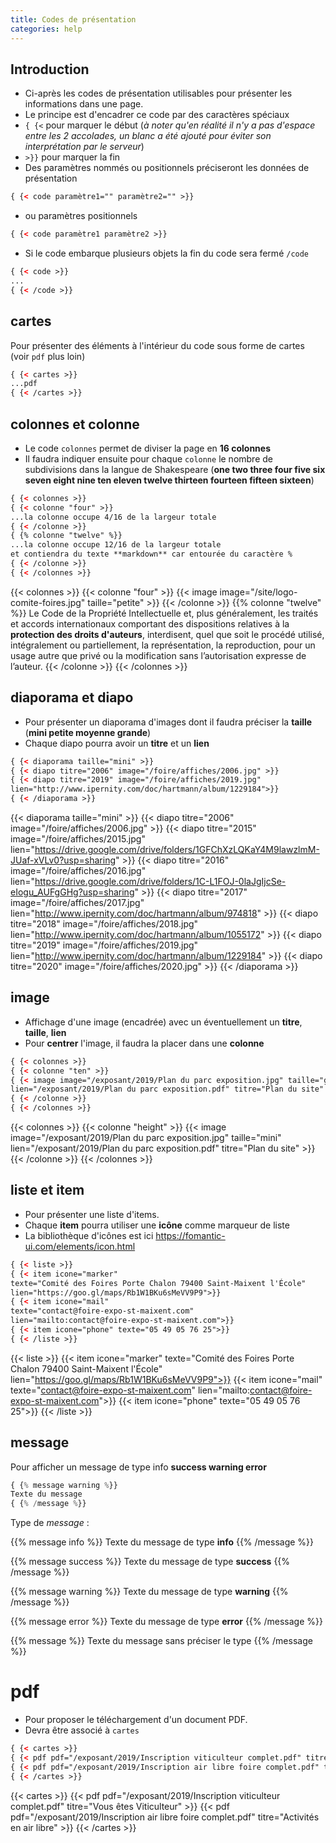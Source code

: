 ```yaml
---
title: Codes de présentation
categories: help
---
```

<!--more-->

## Introduction
- Ci-après les codes de présentation utilisables pour présenter les informations dans une page.
- Le principe est d'encadrer ce code par des caractères spéciaux 
- `{ {<` pour marquer le début (_à noter qu'en réalité il n'y a pas d'espace entre les 2 accolades, un blanc a été ajouté pour éviter son interprétation par le serveur_)
- `>}}` pour marquer la fin
- Des paramètres nommés ou positionnels préciseront les données de présentation 

```html
{ {< code paramètre1="" paramètre2="" >}}
```
- ou paramètres positionnels
```html
{ {< code paramètre1 paramètre2 >}}
```
- Si le code embarque plusieurs objets la fin du code sera fermé `/code`
```html
{ {< code >}}
...
{ {< /code >}}
```

## cartes
Pour présenter des éléments à l'intérieur du code sous forme de cartes (voir `pdf` plus loin)
```html
{ {< cartes >}}
...pdf
{ {< /cartes >}}
```
## colonnes et colonne
- Le code `colonnes` permet de diviser la page en **16 colonnes**
- Il faudra indiquer ensuite pour chaque `colonne` le nombre de subdivisions dans la langue de Shakespeare (**one two three four five six seven eight nine ten eleven twelve thirteen fourteen fifteen sixteen**)
```html
{ {< colonnes >}}
{ {< colonne "four" >}}
...la colonne occupe 4/16 de la largeur totale
{ {< /colonne >}}
{ {% colonne "twelve" %}}
...la colonne occupe 12/16 de la largeur totale
et contiendra du texte **markdown** car entourée du caractère %
{ {< /colonne >}}
{ {< /colonnes >}}
```
{{< colonnes >}}
{{< colonne "four" >}}
{{< image image="/site/logo-comite-foires.jpg" taille="petite" >}}
{{< /colonne >}}
{{% colonne "twelve" %}}
Le Code de la Propriété Intellectuelle et, plus généralement, les traités et accords internationaux comportant des dispositions relatives à la **protection des droits d'auteurs**, interdisent, quel que soit le procédé utilisé, intégralement ou partiellement, la représentation, la reproduction, pour un usage autre que privé ou la modification sans l’autorisation expresse de l’auteur.
{{< /colonne >}}
{{< /colonnes >}}

## diaporama et diapo
- Pour présenter un diaporama d'images dont il faudra préciser la **taille** (**mini petite moyenne grande**)
- Chaque diapo pourra avoir un **titre** et un **lien**
```html
{ {< diaporama taille="mini" >}}
{ {< diapo titre="2006" image="/foire/affiches/2006.jpg" >}}
{ {< diapo titre="2019" image="/foire/affiches/2019.jpg"
lien="http://www.ipernity.com/doc/hartmann/album/1229184">}}
{ {< /diaporama >}}
```
{{< diaporama taille="mini" >}}
{{< diapo titre="2006" image="/foire/affiches/2006.jpg" >}}
{{< diapo titre="2015" image="/foire/affiches/2015.jpg" lien="https://drive.google.com/drive/folders/1GFChXzLQKaY4M9lawzlmM-JUaf-xVLv0?usp=sharing" >}}
{{< diapo titre="2016" image="/foire/affiches/2016.jpg" lien="https://drive.google.com/drive/folders/1C-L1FOJ-0laJgIjcSe-eIogu_AUFgGHg?usp=sharing" >}}
{{< diapo titre="2017" image="/foire/affiches/2017.jpg" lien="http://www.ipernity.com/doc/hartmann/album/974818" >}}
{{< diapo titre="2018" image="/foire/affiches/2018.jpg" lien="http://www.ipernity.com/doc/hartmann/album/1055172" >}}
{{< diapo titre="2019" image="/foire/affiches/2019.jpg" lien="http://www.ipernity.com/doc/hartmann/album/1229184" >}}
{{< diapo titre="2020" image="/foire/affiches/2020.jpg" >}}
{{< /diaporama >}}

## image
- Affichage d'une image (encadrée) avec un éventuellement un **titre**, **taille**, **lien** 
- Pour **centrer** l'image, il faudra la placer dans une **colonne**
```html
{ {< colonnes >}}
{ {< colonne "ten" >}}
{ {< image image="/exposant/2019/Plan du parc exposition.jpg" taille="grande" 
lien="/exposant/2019/Plan du parc exposition.pdf" titre="Plan du site" >}}
{ {< /colonne >}}
{ {< /colonnes >}}
```
{{< colonnes >}}
{{< colonne "height" >}}
{{< image image="/exposant/2019/Plan du parc exposition.jpg" taille="mini" lien="/exposant/2019/Plan du parc exposition.pdf" titre="Plan du site" >}}
{{< /colonne >}}
{{< /colonnes >}}

## liste et item
- Pour présenter une liste d'items.
- Chaque **item** pourra utiliser une **icône** comme marqueur de liste
- La bibliothèque d'icônes est ici https://fomantic-ui.com/elements/icon.html
```html
{ {< liste >}}
{ {< item icone="marker" 
texte="Comité des Foires Porte Chalon 79400 Saint-Maixent l'École"
lien="https://goo.gl/maps/Rb1W1BKu6sMeVV9P9">}}
{ {< item icone="mail" 
texte="contact@foire-expo-st-maixent.com" 
lien="mailto:contact@foire-expo-st-maixent.com">}}
{ {< item icone="phone" texte="05 49 05 76 25">}}
{ {< /liste >}}
```
{{< liste >}}
{{< item icone="marker" texte="Comité des Foires Porte Chalon 79400 Saint-Maixent l'École" lien="https://goo.gl/maps/Rb1W1BKu6sMeVV9P9">}}
{{< item icone="mail" texte="contact@foire-expo-st-maixent.com" lien="mailto:contact@foire-expo-st-maixent.com">}}
{{< item icone="phone" texte="05 49 05 76 25">}}
{{< /liste >}}

## message
Pour afficher un message de type info **success warning error**
```php
{ {% message warning %}}
Texte du message
{ {% /message %}}
```
Type de _message_ : 

{{% message info %}}
 Texte du message de type **info**
{{% /message %}}

{{% message success %}}
Texte du message de type **success**
{{% /message %}}

{{% message warning %}}
Texte du message de type **warning**
{{% /message %}}

{{% message error %}}
Texte du message de type **error**
{{% /message %}}

{{% message %}}
Texte du message sans préciser le type
{{% /message %}}

# pdf
- Pour proposer le téléchargement d'un document PDF.
- Devra être associé à `cartes`
```html
{ {< cartes >}}
{ {< pdf pdf="/exposant/2019/Inscription viticulteur complet.pdf" titre="Vous êtes Viticulteur" >}}
{ {< pdf pdf="/exposant/2019/Inscription air libre foire complet.pdf" titre="Activités en air libre" >}}
{ {< /cartes >}}
```
{{< cartes >}}
{{< pdf pdf="/exposant/2019/Inscription viticulteur complet.pdf" titre="Vous êtes Viticulteur" >}}
{{< pdf pdf="/exposant/2019/Inscription air libre foire complet.pdf" titre="Activités en air libre" >}}
{{< /cartes >}}